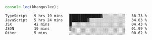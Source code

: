 ```js
console.log(khanguslee);
```

<!--START_SECTION:waka-->
```text
TypeScript   9 hrs 19 mins   ██████████████▓░░░░░░░░░░   58.73 % 
JavaScript   5 hrs 24 mins   ████████▓░░░░░░░░░░░░░░░░   34.03 % 
JSX          42 mins         █░░░░░░░░░░░░░░░░░░░░░░░░   04.43 % 
JSON         19 mins         ▒░░░░░░░░░░░░░░░░░░░░░░░░   01.99 % 
Other        5 mins          ░░░░░░░░░░░░░░░░░░░░░░░░░   00.62 % 
```
<!--END_SECTION:waka-->

<!--
**khanguslee/khanguslee** is a ✨ _special_ ✨ repository because its `README.md` (this file) appears on your GitHub profile.

Here are some ideas to get you started:

- 🔭 I’m currently working on ...
- 🌱 I’m currently learning ...
- 👯 I’m looking to collaborate on ...
- 🤔 I’m looking for help with ...
- 💬 Ask me about ...
- 📫 How to reach me: ...
- 😄 Pronouns: ...
- ⚡ Fun fact: ...
-->
